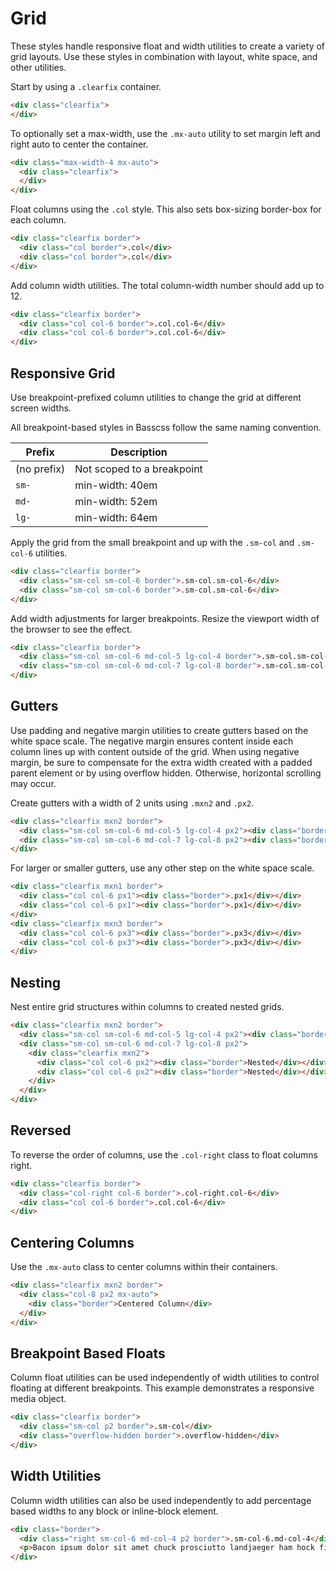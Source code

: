 # Grid

These styles handle responsive float and width utilities to create a variety of grid layouts.
Use these styles in combination with layout, white space, and other utilities.

Start by using a `.clearfix` container.

```html
<div class="clearfix">
</div>
```

To optionally set a max-width,
use the `.mx-auto` utility to set margin left and right auto to center the container.

```html
<div class="max-width-4 mx-auto">
  <div class="clearfix">
  </div>
</div>
```

Float columns using the `.col` style. This also sets box-sizing border-box for each column.

```html
<div class="clearfix border">
  <div class="col border">.col</div>
  <div class="col border">.col</div>
</div>
```

Add column width utilities. The total column-width number should add up to 12.

```html
<div class="clearfix border">
  <div class="col col-6 border">.col.col-6</div>
  <div class="col col-6 border">.col.col-6</div>
</div>
```

## Responsive Grid
Use breakpoint-prefixed column utilities to change the grid at different screen widths.

All breakpoint-based styles in Basscss follow the same naming convention.

Prefix | Description
---|---
(no prefix) | Not scoped to a breakpoint
`sm-` | min-width: 40em
`md-` | min-width: 52em
`lg-` | min-width: 64em

Apply the grid from the small breakpoint and up with the `.sm-col` and `.sm-col-6` utilities.

```html
<div class="clearfix border">
  <div class="sm-col sm-col-6 border">.sm-col.sm-col-6</div>
  <div class="sm-col sm-col-6 border">.sm-col.sm-col-6</div>
</div>
```

Add width adjustments for larger breakpoints. Resize the viewport width of the browser to see the effect.

```html
<div class="clearfix border">
  <div class="sm-col sm-col-6 md-col-5 lg-col-4 border">.sm-col.sm-col-6.md-col-5.lg-col-4</div>
  <div class="sm-col sm-col-6 md-col-7 lg-col-8 border">.sm-col.sm-col-6.md-col-7.lg-col-8</div>
</div>
```


## Gutters

Use padding and negative margin utilities to create gutters based on the white space scale.
The negative margin ensures content inside each column lines up with content outside of the grid.
When using negative margin, be sure to compensate for the extra width created
with a padded parent element or by using overflow hidden.
Otherwise, horizontal scrolling may occur.

Create gutters with a width of 2 units using `.mxn2` and `.px2`.

```html
<div class="clearfix mxn2 border">
  <div class="sm-col sm-col-6 md-col-5 lg-col-4 px2"><div class="border">.px2</div></div>
  <div class="sm-col sm-col-6 md-col-7 lg-col-8 px2"><div class="border">.px2</div></div>
</div>
```

For larger or smaller gutters, use any other step on the white space scale.

```html
<div class="clearfix mxn1 border">
  <div class="col col-6 px1"><div class="border">.px1</div></div>
  <div class="col col-6 px1"><div class="border">.px1</div></div>
</div>
<div class="clearfix mxn3 border">
  <div class="col col-6 px3"><div class="border">.px3</div></div>
  <div class="col col-6 px3"><div class="border">.px3</div></div>
</div>
```

## Nesting
Nest entire grid structures within columns to created nested grids.

```html
<div class="clearfix mxn2 border">
  <div class="sm-col sm-col-6 md-col-5 lg-col-4 px2"><div class="border">Unnested</div></div>
  <div class="sm-col sm-col-6 md-col-7 lg-col-8 px2">
    <div class="clearfix mxn2">
      <div class="col col-6 px2"><div class="border">Nested</div></div>
      <div class="col col-6 px2"><div class="border">Nested</div></div>
    </div>
  </div>
</div>
```

## Reversed
To reverse the order of columns, use the `.col-right` class to float columns right.

```html
<div class="clearfix border">
  <div class="col-right col-6 border">.col-right.col-6</div>
  <div class="col col-6 border">.col.col-6</div>
</div>
```

## Centering Columns
Use the `.mx-auto` class to center columns within their containers.

```html
<div class="clearfix mxn2 border">
  <div class="col-8 px2 mx-auto">
    <div class="border">Centered Column</div>
  </div>
</div>
```

## Breakpoint Based Floats
Column float utilities can be used independently of width utilities to control floating at different breakpoints.
This example demonstrates a responsive media object.

```html
<div class="clearfix border">
  <div class="sm-col p2 border">.sm-col</div>
  <div class="overflow-hidden border">.overflow-hidden</div>
</div>
```

## Width Utilities
Column width utilities can also be used independently to add percentage based widths to any block or inline-block element.

```html
<div class="border">
  <div class="right sm-col-6 md-col-4 p2 border">.sm-col-6.md-col-4</div>
  <p>Bacon ipsum dolor sit amet chuck prosciutto landjaeger ham hock filet mignon shoulder hamburger pig venison. Ham bacon corned beef, sausage kielbasa flank tongue pig drumstick capicola swine short loin ham hock kevin.</p>
</div>
```

